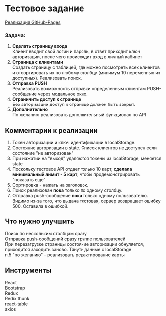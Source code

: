 # Тестовое задание   
[ Реализация GitHub-Pages](https://annaalexandrova1.github.io/test-ASGK/)

### Задача:
1. **Сделать страницу входа**  
Клиент вводит свой логин и пароль, в ответ приходит ключ авторизации, после чего происходит вход в личный кабинет  
2. **Страница с клиентами**  
 Создать страницу с таблицей, где можно посмотреть всех клиентов и отсортировать их по любому столбцу (минимум 10 переменных из доступных). Реализовать поиск.   
3. **Отправка PUSH**  
Реализовать возможность отправки определенным клиентам PUSH-сообщение через модальное окно.  
4. **Ограничить доступ к странице**  
Без авторизации доступ к странице должен быть закрыт.   
5. **Дополнительно**  
По желанию реализовать дополнительный функционал по API  

## Комментарии к реализации
1. Токен авторизации и ключ идентификации в localStorage.  
2. Состояние авторизации в state. Список клиентов не доступен если состояние "не авторизован"  
3. При нажатии на "выход" удаляются токены из localStorage, меняется state  
4. Поскольку тестовое API отдает только 10 карт, **сделала минимальный лимит - 5 карт**, чтобы продемонстрировать "показать еще"  
5. Сортировка  - нажать на заголовок.  
6. Поиск реализован **пока** только по одному столбцу.  
7. Отправка push-сообщение **пока** только одному пользователю. Видимо из-за того, что выдача тестовая, сервер возврашает ошибку 500. Оставила в ошибкой.  


## Что нужно улучшить
Поиск по нескольким столбцам сразу    
Отправка push-сообщений сразу группе пользователей  
При перезагрузке страницы состояние авторизации обнуляется, приходится заходить заново. Тянуть данные с localStorage  
п.5 "по желанию" - реализовать редактирование карты

## Инструменты
React  
Bootstrap  
Redux  
Redix thunk  
react-table  
axios  

